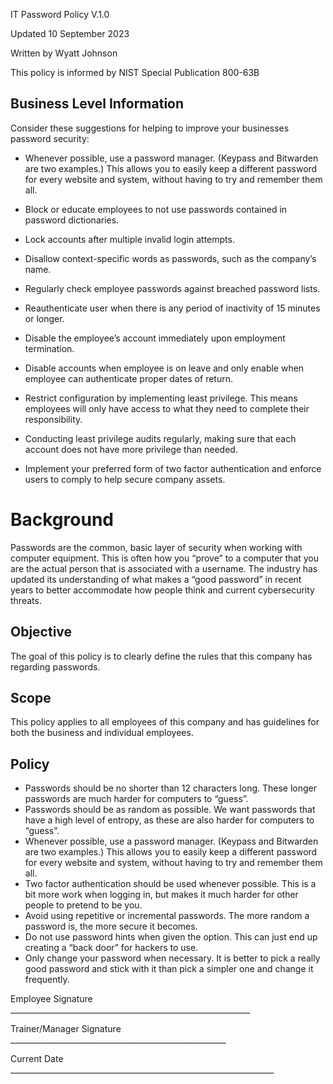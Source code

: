
IT Password Policy V.1.0

Updated 10 September 2023

Written by Wyatt Johnson

This policy is informed by NIST Special Publication 800-63B 

## Business Level Information

Consider these suggestions for helping to improve your businesses password security:
- Whenever possible, use a password manager. (Keypass and Bitwarden are two examples.) This allows you to easily keep a different password for every website and system, without having to try and remember them all.
    
- Block or educate employees to not use passwords contained in password dictionaries.
- Lock accounts after multiple invalid login attempts.
- Disallow context-specific words as passwords, such as the company’s name.
- Regularly check employee passwords against breached password lists.
- Reauthenticate user when there is any period of inactivity of 15 minutes or longer.
- Disable the employee’s account immediately upon employment termination.
- Disable accounts when employee is on leave and only enable when employee can authenticate proper dates of return.
- Restrict configuration by implementing least privilege. This means employees will only have access to what they need to complete their responsibility.
- Conducting least privilege audits regularly, making sure that each account does not have more privilege than needed.
- Implement your preferred form of two factor authentication and enforce users to comply to help secure company assets. 


# Background

Passwords are the common, basic layer of security when working with computer equipment. This is often how you “prove” to a computer that you are the actual person that is associated with a username. The industry has updated its understanding of what makes a “good password” in recent years to better accommodate how people think and current cybersecurity threats.

## Objective

The goal of this policy is to clearly define the rules that this company has regarding passwords. 


## Scope

This policy applies to all employees of this company and has guidelines for both the business and individual employees. 

## Policy
- Passwords should be no shorter than 12 characters long. These longer passwords are much harder for computers to “guess”. 
- Passwords should be as random as possible. We want passwords that have a high level of entropy, as these are also harder for computers to “guess”.
- Whenever possible, use a password manager. (Keypass and Bitwarden are two examples.) This allows you to easily keep a different password for every website and system, without having to try and remember them all.
- Two factor authentication should be used whenever possible. This is a bit more work when logging in, but makes it much harder for other people to pretend to be you. 
- Avoid using repetitive or incremental passwords. The more random a password is, the more secure it becomes.
- Do not use password hints when given the option. This can just end up creating a “back door” for hackers to use.
- Only change your password when necessary. It is better to pick a really good password and stick with it than pick a simpler one and change it frequently.

Employee Signature ____________________________________________________________

Trainer/Manager Signature ______________________________________________________

Current Date __________________________________________________________________